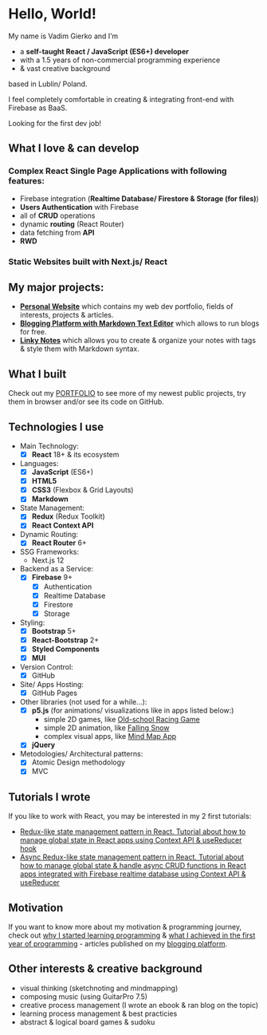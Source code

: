 # Hello, World!

My name is Vadim Gierko and I’m
- a **self-taught React / JavaScript (ES6+) developer**
- with a 1.5 years of non-commercial programming experience
- & vast creative background

based in Lublin/ Poland.

I feel completely comfortable in creating & integrating front-end with Firebase as BaaS.

Looking for the first dev job!

## What I love & can develop

### Complex React Single Page Applications with following features:

- Firebase integration (**Realtime Database/ Firestore & Storage (for files)**)
- **Users Authentication** with Firebase
- all of **CRUD** operations
- dynamic **routing** (React Router)
- data fetching from **API**
- **RWD**

### Static Websites built with Next.js/ React

## My major projects:

- **[Personal Website](https://vadimgierko.github.io/personal-website-react/)** which contains my web dev portfolio, fields of interests, projects & articles.
- **[Blogging Platform with Markdown Text Editor](https://vadimgierko.github.io/blogging-platform/)** which allows to run blogs for free.
- **[Linky Notes](https://vadimgierko.github.io/linky-notes/)** which allows you to create & organize your notes with tags & style them with Markdown syntax.

## What I built

Check out my [PORTFOLIO](https://vadimgierko.github.io/frontend-developer-portfolio/) to see more of my newest public projects, try them in browser and/or see its code on GitHub.

## Technologies I use

- Main Technology:
  - [X] **React** 18+ & its ecosystem
- Languages:
  - [X] **JavaScript** (ES6+)
  - [X] **HTML5**
  - [X] **CSS3** (Flexbox & Grid Layouts)
  - [X] **Markdown**
- State Management:
  - [X] **Redux** (Redux Toolkit)
  - [X] **React Context API**
- Dynamic Routing:
  - [X] **React Router** 6+
- SSG Frameworks:
  - Next.js 12
- Backend as a Service:
  - [X] **Firebase** 9+
    - [X] Authentication
    - [X] Realtime Database
    - [X] Firestore
    - [X] Storage
- Styling:
  - [X] **Bootstrap** 5+
  - [X] **React-Bootstrap** 2+
  - [X] **Styled Components**
  - [X] **MUI**
- Version Control:
  - [X] GitHub
- Site/ Apps Hosting:
  - [X] GitHub Pages
- Other libraries (not used for a while...):
  - [X] **p5.js** (for animations/ visualizations like in apps listed below:)
    - simple 2D games, like [Old-school Racing Game](https://vadimgierko.github.io/old-school-2d-racing-game/)
    - simple 2D animation, like [Falling Snow](https://vadimgierko.github.io/let-it-snow/)
    - complex visual apps, like [Mind Map App](https://vadimgierko.github.io/MIND-MAP-APP/)
  - [X] **jQuery**
- Metodologies/ Architectural patterns:
  - [X] Atomic Design methodology
  - [X] MVC

## Tutorials I wrote

If you like to work with React, you may be interested in my 2 first tutorials:
- [Redux-like state management pattern in React. Tutorial about how to manage global state in React apps using Context API & useReducer hook](https://github.com/vadimgierko/redux-like-state-management-pattern#readme)
- [Async Redux-like state management pattern in React. Tutorial about how to manage global state & handle async CRUD functions in React apps integrated with Firebase realtime database using Context API & useReducer](https://github.com/vadimgierko/async-redux-like-state-management-pattern-in-react#readme)

## Motivation

If you want to know more about my motivation & programming journey, check out [why I started learning programming](https://vadimgierko.github.io/blogging-platform/#/blogs/my-programming-journey/5-reasons-why-i-started-learning-programming) & [what I achieved in the first year of programming](https://vadimgierko.github.io/blogging-platform/#/blogs/my-programming-journey/summary-of-my-first-year-of-learning-web-development-roadmap-projects-and-tips-for-newbies) - articles published on my [blogging platform](https://vadimgierko.github.io/blogging-platform/).

## Other interests & creative background

- visual thinking (sketchnoting and mindmapping)
- composing music (using GuitarPro 7.5)
- creative process management (I wrote an ebook & ran blog on the topic)
- learning process management & best practicies
- abstract & logical board games & sudoku
